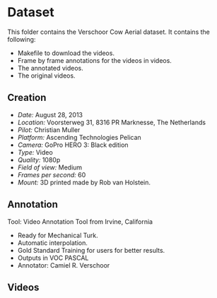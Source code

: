 Dataset
=======


This folder contains the Verschoor Cow Aerial dataset. It contains the following:
- Makefile to download the videos.
- Frame by frame annotations for the videos in videos.
- The annotated videos.
- The original videos.


Creation
--------


- *Date:* August 28, 2013
- *Location:* Voorsterweg 31, 8316 PR Marknesse, The Netherlands
- *Pilot:* Christian Muller
- *Platform:* Ascending Technologies Pelican
- *Camera:* GoPro HERO 3: Black edition
- *Type:* Video
- *Quality:* 1080p
- *Field of view:* Medium
- *Frames per second:* 60
- *Mount:* 3D printed made by Rob van Holstein.


Annotation
----------


Tool: Video Annotation Tool from Irvine, California
- Ready for Mechanical Turk.
- Automatic interpolation.
- Gold Standard Training for users for better results.
- Outputs in VOC PASCAL 
- Annotator: Camiel R. Verschoor


Videos
------
